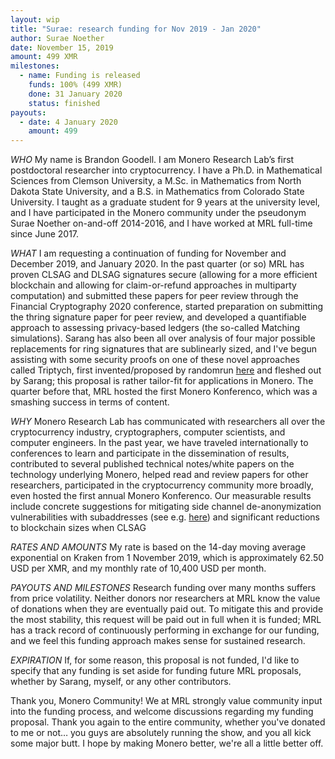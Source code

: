 ```yaml
---
layout: wip
title: "Surae: research funding for Nov 2019 - Jan 2020"
author: Surae Noether
date: November 15, 2019
amount: 499 XMR
milestones:
  - name: Funding is released
    funds: 100% (499 XMR)
    done: 31 January 2020
    status: finished
payouts:
  - date: 4 January 2020
    amount: 499
---
```


*WHO* My name is Brandon Goodell. I am Monero Research Lab’s first postdoctoral researcher into cryptocurrency. I have a Ph.D. in Mathematical Sciences from Clemson University, a M.Sc. in Mathematics from North Dakota State University, and a B.S. in Mathematics from Colorado State University. I taught as a graduate student for 9 years at the university level, and I have participated in the Monero community under the pseudonym Surae Noether on-and-off 2014-2016, and I have worked at MRL full-time since June 2017.

*WHAT* I am requesting a continuation of funding for November and December 2019, and January 2020. In the past quarter (or so) MRL has proven CLSAG and DLSAG signatures secure (allowing for a more efficient blockchain and allowing for claim-or-refund approaches in multiparty computation) and submitted these papers for peer review through the Financial Cryptography 2020 conference, started preparation on submitting the thring signature paper for peer review, and developed a quantifiable approach to assessing privacy-based ledgers (the so-called Matching simulations). Sarang has also been all over analysis of four major possible replacements for ring signatures that are sublinearly sized, and I've begun assisting with some security proofs on one of these novel approaches called Triptych, first invented/proposed by randomrun [here](https://github.com/monero-project/research-lab/issues/56) and fleshed out by Sarang; this proposal is rather tailor-fit for applications in Monero. The quarter before that, MRL hosted the first Monero Konferenco, which was a smashing success in terms of content.

*WHY* Monero Research Lab has communicated with researchers all over the cryptocurrency industry, cryptographers, computer scientists, and computer engineers. In the past year, we have traveled internationally to conferences to learn and participate in the dissemination of results, contributed to several published technical notes/white papers on the technology underlying Monero, helped read and review papers for other researchers, participated in the cryptocurrency community more broadly, even hosted the first annual Monero Konferenco. Our measurable results include concrete suggestions for mitigating side channel de-anonymization vulnerabilities with subaddresses (see e.g. [here](https://web.getmonero.org/2019/10/18/subaddress-janus.html)) and significant reductions to blockchain sizes when CLSAG 

*RATES AND AMOUNTS* My rate is based on the 14-day moving average exponential on Kraken from 1 November 2019, which is approximately 62.50 USD per XMR, and my monthly rate of 10,400 USD per month.

*PAYOUTS AND MILESTONES* Research funding over many months suffers from price volatility. Neither donors nor researchers at MRL know the value of donations when they are eventually paid out. To mitigate this and provide the most stability, this request will be paid out in full when it is funded; MRL has a track record of continuously performing in exchange for our funding, and we feel this funding approach makes sense for sustained research.

*EXPIRATION* If, for some reason, this proposal is not funded, I'd like to specify that any funding is set aside for funding future MRL proposals, whether by Sarang, myself, or any other contributors.

Thank you, Monero Community! We at MRL strongly value community input into the funding process, and welcome discussions regarding my funding proposal. Thank you again to the entire community, whether you've donated to me or not… you guys are absolutely running the show, and you all kick some major butt. I hope by making Monero better, we're all a little better off.
